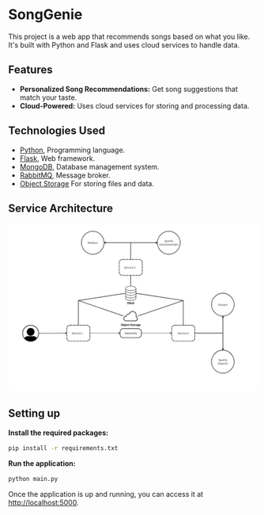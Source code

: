 # SongGenie

This project is a web app that recommends songs based on what you like. It's built with Python and Flask and uses cloud
services to handle data.

## Features

- **Personalized Song Recommendations:** Get song suggestions that match your taste.
- **Cloud-Powered:** Uses cloud services for storing and processing data.

## Technologies Used

- [Python](https://www.python.org/), Programming language.
- [Flask](https://flask.palletsprojects.com/), Web framework.
- [MongoDB](https://www.mongodb.com/), Database management system.
- [RabbitMQ](https://www.rabbitmq.com/), Message broker.
- [Object Storage](https://aws.amazon.com/s3/)  For storing files and data.

## Service Architecture

![Arch Image](./vendor/arch.png)

## Setting up

**Install the required packages:**

 ```bash
pip install -r requirements.txt
 ```

**Run the application:**

```bash
python main.py
  ```

Once the application is up and running, you can access it at [http://localhost:5000](http://localhost:5000).
